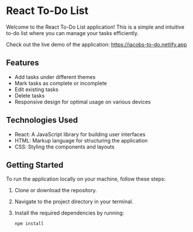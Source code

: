 # React To-Do List

Welcome to the React To-Do List application! This is a simple and intuitive to-do list where you can manage your tasks efficiently.

Check out the live demo of the application: https://jacobs-to-do.netlify.app

## Features

- Add tasks under different themes
- Mark tasks as complete or incomplete
- Edit existing tasks
- Delete tasks
- Responsive design for optimal usage on various devices

## Technologies Used

- React: A JavaScript library for building user interfaces
- HTML: Markup language for structuring the application
- CSS: Styling the components and layouts

## Getting Started

To run the application locally on your machine, follow these steps:

1. Clone or download the repository.
2. Navigate to the project directory in your terminal.
3. Install the required dependencies by running:

   ```bash
   npm install
   ```
